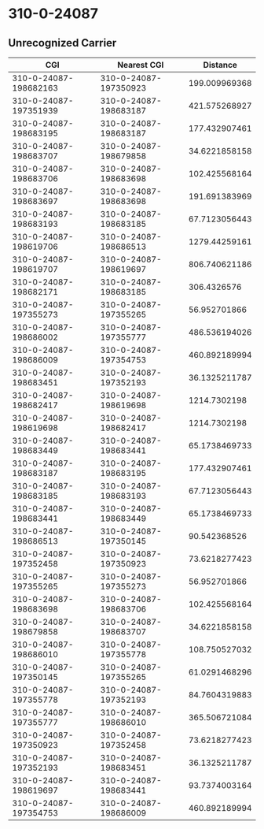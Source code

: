 # 310-0-24087
## Unrecognized Carrier


| CGI | Nearest CGI | Distance |
|-----|-------------|----------|
| 310-0-24087-198682163 | 310-0-24087-197350923 | 199.009969368 |
| 310-0-24087-197351939 | 310-0-24087-198683187 | 421.575268927 |
| 310-0-24087-198683195 | 310-0-24087-198683187 | 177.432907461 |
| 310-0-24087-198683707 | 310-0-24087-198679858 | 34.6221858158 |
| 310-0-24087-198683706 | 310-0-24087-198683698 | 102.425568164 |
| 310-0-24087-198683697 | 310-0-24087-198683698 | 191.691383969 |
| 310-0-24087-198683193 | 310-0-24087-198683185 | 67.7123056443 |
| 310-0-24087-198619706 | 310-0-24087-198686513 | 1279.44259161 |
| 310-0-24087-198619707 | 310-0-24087-198619697 | 806.740621186 |
| 310-0-24087-198682171 | 310-0-24087-198683185 | 306.4326576 |
| 310-0-24087-197355273 | 310-0-24087-197355265 | 56.952701866 |
| 310-0-24087-198686002 | 310-0-24087-197355777 | 486.536194026 |
| 310-0-24087-198686009 | 310-0-24087-197354753 | 460.892189994 |
| 310-0-24087-198683451 | 310-0-24087-197352193 | 36.1325211787 |
| 310-0-24087-198682417 | 310-0-24087-198619698 | 1214.7302198 |
| 310-0-24087-198619698 | 310-0-24087-198682417 | 1214.7302198 |
| 310-0-24087-198683449 | 310-0-24087-198683441 | 65.1738469733 |
| 310-0-24087-198683187 | 310-0-24087-198683195 | 177.432907461 |
| 310-0-24087-198683185 | 310-0-24087-198683193 | 67.7123056443 |
| 310-0-24087-198683441 | 310-0-24087-198683449 | 65.1738469733 |
| 310-0-24087-198686513 | 310-0-24087-197350145 | 90.542368526 |
| 310-0-24087-197352458 | 310-0-24087-197350923 | 73.6218277423 |
| 310-0-24087-197355265 | 310-0-24087-197355273 | 56.952701866 |
| 310-0-24087-198683698 | 310-0-24087-198683706 | 102.425568164 |
| 310-0-24087-198679858 | 310-0-24087-198683707 | 34.6221858158 |
| 310-0-24087-198686010 | 310-0-24087-197355778 | 108.750527032 |
| 310-0-24087-197350145 | 310-0-24087-197355265 | 61.0291468296 |
| 310-0-24087-197355778 | 310-0-24087-197352193 | 84.7604319883 |
| 310-0-24087-197355777 | 310-0-24087-198686010 | 365.506721084 |
| 310-0-24087-197350923 | 310-0-24087-197352458 | 73.6218277423 |
| 310-0-24087-197352193 | 310-0-24087-198683451 | 36.1325211787 |
| 310-0-24087-198619697 | 310-0-24087-198683441 | 93.7374003164 |
| 310-0-24087-197354753 | 310-0-24087-198686009 | 460.892189994 |
